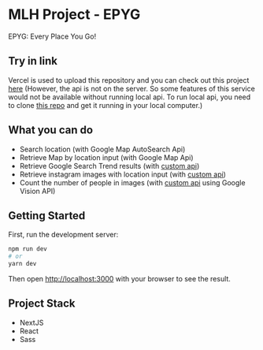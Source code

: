 # MLH Project - EPYG

EPYG: Every Place You Go!

## Try in link

Vercel is used to upload this repository and you can check out this project [here](https://epyg-client.vercel.app/)
(However, the api is not on the server. So some features of this service would not be available without running local api. To run local api, you need to clone [this repo](https://github.com/mlh-korean/epyg-python-api) and get it running in your local computer.)

## What you can do

- Search location (with Google Map AutoSearch Api)
- Retrieve Map by location input (with Google Map Api)
- Retrieve Google Search Trend results (with [custom api](https://github.com/mlh-korean/epyg-python-api))
- Retrieve instagram images with location input (with [custom api](https://github.com/mlh-korean/epyg-python-api))
- Count the number of people in images (with [custom api](https://github.com/mlh-korean/epyg-python-api) using Google Vision API)


## Getting Started

First, run the development server:

```bash
npm run dev
# or
yarn dev
```

Then open [http://localhost:3000](http://localhost:3000) with your browser to see the result.


## Project Stack

- NextJS
- React
- Sass
